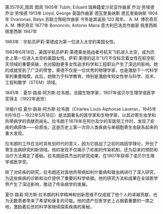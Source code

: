 第3579天,图宾
图宾 1905年
Tubin, Eduard 瑞典籍爱沙尼亚作曲家
乔治·劳埃德
乔治·劳埃德 1913年
Lloyd, George 英国作曲家
德瓦里奥纳斯
德瓦里奥纳斯 1904年
Dvarionas, Balys 苏联立陶宛作曲家
今年是其诞辰 120 周年。
A. M. 博农奇尼
A. M. 博农奇尼 1677年
Bononcini, Antonio Maria 意大利巴洛克作曲家
佩里西斯
佩里西斯 1947年


1983年：宇航员萨莉·莱德成为第一位进入太空的美国女性。

1983年6月18日，美国宇航员萨莉·莱德乘坐挑战者号航天飞机进入太空，成为历史上第一位进入太空的美国女性。萨莉·莱德的这次飞行不仅标志着女性在航空航天领域的重要突破，也对鼓励更多女性追求科学和工程职业产生了深远的影响。她的成就受到了广泛的赞誉，莱德不仅是一位优秀的物理学家，也是激励下一代科学家的重要楷模。此后，她致力于科学教育，特别是激励年轻女性参与科学、技术、工程和数学（STEM）领域。

1845年：夏尔·路易·阿方斯·拉韦朗，法國生物学家，1907年诺贝尔生理学或医学奖得主（1922年逝世）

详细介绍
夏尔·路易·阿方斯·拉韦朗（Charles Louis Alphonse Laveran，1845年6月18日－1922年5月18日）是法国著名的医学家和生物学家，以其对寄生虫学和热带病学的贡献而闻名。拉韦朗于1878年在阿尔及尔的军医院工作时，发现了疟疾的病原体——疟原虫，这是历史上第一次将人类疾病与单细胞寄生虫联系起来的重大发现。

拉韦朗的工作在当时具有划时代的意义，因为它挑战了之前的病因学理论，开创了寄生虫病研究的新领域。他的发现不仅揭示了疟疾的传染机制，还为后来的预防和治疗方法奠定了基础。拉韦朗因其杰出的研究成果，在1907年获得了诺贝尔生理学或医学奖。

除了对疟疾的研究，拉韦朗还对其他热带病如利什曼病和锥虫病进行了深入研究，为这些疾病的诊断和治疗提供了重要的科学依据。他的研究方法和成果在全球医学界产生了深远影响，推动了传染病学的发展。

夏尔·路易·阿方斯·拉韦朗的科学精神和创新思维不仅成就了他个人的卓越贡献，也为无数患者带来了希望和康复的可能。他的遗产在医学史上占据着重要的一席之地，激励着后世的科学家继续探索疾病的奥秘。